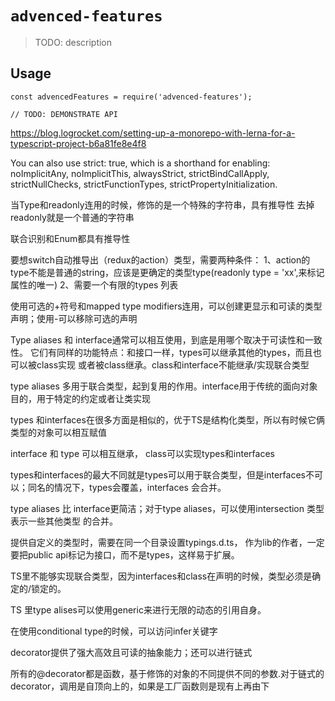 # `advenced-features`

> TODO: description

## Usage

```
const advencedFeatures = require('advenced-features');

// TODO: DEMONSTRATE API
```

https://blog.logrocket.com/setting-up-a-monorepo-with-lerna-for-a-typescript-project-b6a81fe8e4f8


You can also use strict: true, which is a shorthand for enabling: noImplicitAny, noImplicitThis, alwaysStrict, strictBindCallApply, strictNullChecks, strictFunctionTypes, strictPropertyInitialization.

当Type和readonly连用的时候，修饰的是一个特殊的字符串，具有推导性
去掉readonly就是一个普通的字符串

联合识别和Enum都具有推导性

要想switch自动推导出（redux的action）类型，需要两种条件：
1、action的type不能是普通的string，应该是更确定的类型type(readonly type = 'xx',来标记属性的唯一)
2、需要一个有限的types 列表

使用可选的+符号和mapped type modifiers连用，可以创建更显示和可读的类型声明；使用-可以移除可选的声明

Type aliases 和 interface通常可以相互使用，到底是用哪个取决于可读性和一致性。
它们有同样的功能特点：和接口一样，types可以继承其他的types，而且也可以被class实现
或者被class继承。class和interface不能继承/实现联合类型

type aliases 多用于联合类型，起到复用的作用。interface用于传统的面向对象目的，用于特定的约定或者让类实现

types 和interfaces在很多方面是相似的，优于TS是结构化类型，所以有时候它俩类型的对象可以相互赋值

interface 和 type 可以相互继承， class可以实现types和interfaces

types和interfaces的最大不同就是types可以用于联合类型，但是interfaces不可以；同名的情况下，types会覆盖，interfaces
会合并。

type aliases 比 interface更简洁；对于type aliases，可以使用intersection 类型表示一些其他类型
的合并。

提供自定义的类型时，需要在同一个目录设置typings.d.ts，
作为lib的作者，一定要把public api标记为接口，而不是types，这样易于扩展。


TS里不能够实现联合类型，因为interfaces和class在声明的时候，类型必须是确定的/锁定的。

TS 里type alises可以使用generic来进行无限的动态的引用自身。


在使用conditional type的时候，可以访问infer关键字


decorator提供了强大高效且可读的抽象能力；还可以进行链式

所有的@decorator都是函数，基于修饰的对象的不同提供不同的参数.对于链式的decorator，调用是自顶向上的，如果是工厂函数则是现有上再由下

















